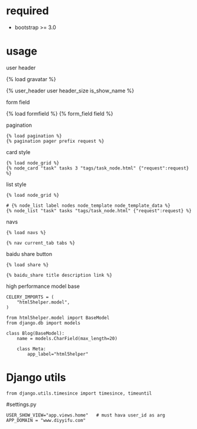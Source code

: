# required

* bootstrap >= 3.0

# usage

user header 

   {% load gravatar %}
   
   {% user_header user header_size is_show_name %}

form field
   
   {% load formfield %}
   {% form_field field %}

pagination

	{% load pagination %}
	{% pagination pager prefix request %}

card style

    {% load node_grid %}
    {% node_card "task" tasks 3 "tags/task_node.html" {"request":request} %}

list style

    {% load node_grid %}
    
    # {% node_list label nodes node_template node_template_data %}
    {% node_list "task" tasks "tags/task_node.html" {"request":request} %}
     
navs 

    {% load navs %}
    
    {% nav current_tab tabs %}
    
baidu share button

    {% load share %}
    
    {% baidu_share title description link %}
    
	
high performance model base

    CELERY_IMPORTS = (
	    "html5helper.model",
	)
	
	from html5helper.model import BaseModel
	from django.db import models
	
	class Blog(BaseModel):
	    name = models.CharField(max_length=20)
	    
	    class Meta:
	        app_label="html5helper"
	        
# Django utils

    from django.utils.timesince import timesince, timeuntil

#settings.py

	USER_SHOW_VIEW="app.views.home"   # must hava user_id as arg
	APP_DOMAIN = "www.diyyifu.com"